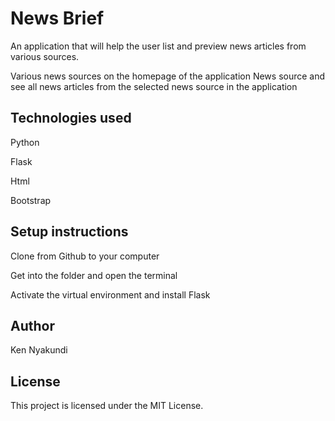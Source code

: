 # News Brief
An application that will help the user list and preview news articles from various sources.

Various news sources on the homepage of the application
News source and see all news articles from the selected news source in the application

## Technologies used

Python

Flask

Html

Bootstrap

## Setup instructions

Clone from Github to your computer 

Get into the folder and open the terminal

Activate the virtual environment and install Flask

## Author

Ken Nyakundi

## License

This project is licensed under the MIT License.